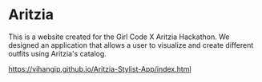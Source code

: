 # Aritzia
This is a website created for the Girl Code X Aritzia Hackathon. We designed an application that allows a user to visualize and create different outfits using Aritzia's catalog.

https://vihangip.github.io/Aritzia-Stylist-App/index.html
